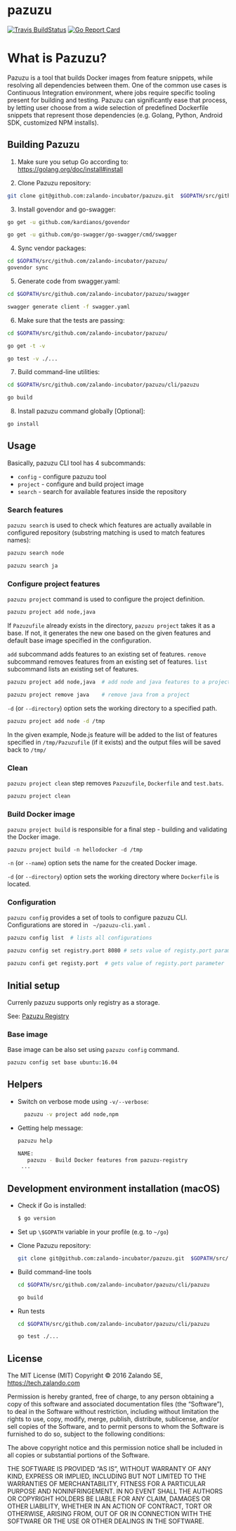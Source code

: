 # pazuzu
[![Travis BuildStatus](https://travis-ci.org/zalando-incubator/pazuzu.svg?branch=master)](https://travis-ci.org/zalando-incubator/pazuzu)
[![Go Report Card](https://goreportcard.com/badge/github.com/zalando-incubator/pazuzu)](https://goreportcard.com/report/github.com/zalando-incubator/pazuzu)

# What is Pazuzu?
Pazuzu is a tool that builds Docker images from feature snippets, while
resolving all dependencies between them. One of the common use cases is
Continuous Integration environment, where jobs require specific tooling present
for building and testing. Pazuzu can significantly ease that process, by
letting user choose from a wide selection of predefined Dockerfile snippets
that represent those dependencies (e.g. Golang, Python, Android SDK, customized
NPM installs).


## Building Pazuzu
1. Make sure you setup Go according to: https://golang.org/doc/install#install

2. Clone Pazuzu repository:
  ```bash
  git clone git@github.com:zalando-incubator/pazuzu.git  $GOPATH/src/github.com/zalando-incubator/pazuzu
  ```

3. Install govendor and go-swagger:
  ```bash
  go get -u github.com/kardianos/govendor
  ```
  ```bash
  go get -u github.com/go-swagger/go-swagger/cmd/swagger
  ```

4. Sync vendor packages:
  ```bash
  cd $GOPATH/src/github.com/zalando-incubator/pazuzu/
  govendor sync
  ```

5. Generate code from swagger.yaml:
  ```bash
  cd $GOPATH/src/github.com/zalando-incubator/pazuzu/swagger
  ```
  ```bash
  swagger generate client -f swagger.yaml
  ```

6. Make sure that the tests are passing:
  ```bash
  cd $GOPATH/src/github.com/zalando-incubator/pazuzu/
  ```
  ```bash
  go get -t -v
  ```
  ```bash
  go test -v ./...
  ```

7. Build command-line utilities:
  ```bash
  cd $GOPATH/src/github.com/zalando-incubator/pazuzu/cli/pazuzu
  ```
  ```bash
  go build
  ```

8. Install pazuzu command globally [Optional]:
  ```bash
  go install
  ```

## Usage

Basically, pazuzu CLI tool has 4 subcommands:
- `config` - configure pazuzu tool
- `project` - configure and build project image
- `search` - search for available features inside the repository

### Search features

`pazuzu search` is used to check which features are actually available in configured repository (substring matching is used to match features names):

  ```bash
  pazuzu search node
  ```
  ```bash
  pazuzu search ja
  ```

### Configure project features

`pazuzu project` command is used to configure the project definition.

  ```bash
  pazuzu project add node,java
  ```

If `Pazuzufile` already exists in the directory, `pazuzu project` takes it as a base. If not, it generates
the new one based on the given features and default base image specified in the configuration.

`add` subcommand adds features to an existing set of features.
`remove` subcommand removes features from an existing set of features.
`list` subcommand lists an existing set of features.

  ```bash
  pazuzu project add node,java  # add node and java features to a project
  ```
  ```bash
  pazuzu project remove java    # remove java from a project
  ```

`-d` (or `--directory`) option sets the working directory to a specified path.

  ```bash
  pazuzu project add node -d /tmp
  ```

  In the given example, Node.js feature will be added to the list of features specified in `/tmp/Pazuzufile`
  (if it exists) and the output files will be saved back to `/tmp/`

### Clean

`pazuzu project clean` step removes `Pazuzufile`, `Dockerfile` and `test.bats`.

  ```bash
  pazuzu project clean
  ```

### Build Docker image

`pazuzu project build` is responsible for a final step - building and validating the Docker image.

```
pazuzu project build -n hellodocker -d /tmp
```

`-n` (or `--name`) option sets the name for the created Docker image.

`-d` (or `--directory`) option sets the working directory where `Dockerfile` is located.

### Configuration

`pazuzu config` provides a set of tools to configure pazuzu CLI. Configurations are stored in ` ~/pazuzu-cli.yaml` .

```bash
pazuzu config list  # lists all configurations
```
```bash
pazuzu config set registry.port 8080 # sets value of registy.port parameter
```
```bash
pazuzu confi get registy.port  # gets value of registy.port parameter
```

## Initial setup

Currenly pazuzu supports only registry as a storage.

See: [Pazuzu Registry](https://github.com/zalando-incubator/pazuzu-registry)

### Base image

Base image can be also set using `pazuzu config` command.

```bash
pazuzu config set base ubuntu:16.04
```

## Helpers

- Switch on verbose mode using `-v/--verbose`:
  ```bash
	pazuzu -v project add node,npm
	```
- Getting help message:
	```bash
	pazuzu help

	NAME:
	   pazuzu - Build Docker features from pazuzu-registry
     ...
  ```

## Development environment installation (macOS)

- Check if Go is installed:
  ```bash
  $ go version
  ```

- Set up `\$GOPATH` variable in your profile (e.g. to `~/go`)

- Clone Pazuzu repository:
  ```bash
  git clone git@github.com:zalando-incubator/pazuzu.git  $GOPATH/src/github.com/zalando-incubator/pazuzu
  ```
- Build command-line tools
  ```bash
  cd $GOPATH/src/github.com/zalando-incubator/pazuzu/cli/pazuzu
  ```
  ```bash
  go build
  ```
- Run tests
  ```bash
  cd $GOPATH/src/github.com/zalando-incubator/pazuzu/cli/pazuzu
  ```
  ```bash
  go test ./...
  ```


## License

The MIT License (MIT)
Copyright © 2016 Zalando SE, https://tech.zalando.com

Permission is hereby granted, free of charge, to any person obtaining a copy
of this software and associated documentation files (the “Software”), to deal
in the Software without restriction, including without limitation the rights
to use, copy, modify, merge, publish, distribute, sublicense, and/or sell
copies of the Software, and to permit persons to whom the Software is
furnished to do so, subject to the following conditions:

The above copyright notice and this permission notice shall be included in
all copies or substantial portions of the Software.

THE SOFTWARE IS PROVIDED “AS IS”, WITHOUT WARRANTY OF ANY KIND, EXPRESS OR
IMPLIED, INCLUDING BUT NOT LIMITED TO THE WARRANTIES OF MERCHANTABILITY,
FITNESS FOR A PARTICULAR PURPOSE AND NONINFRINGEMENT. IN NO EVENT SHALL THE
AUTHORS OR COPYRIGHT HOLDERS BE LIABLE FOR ANY CLAIM, DAMAGES OR OTHER
LIABILITY, WHETHER IN AN ACTION OF CONTRACT, TORT OR OTHERWISE, ARISING FROM,
OUT OF OR IN CONNECTION WITH THE SOFTWARE OR THE USE OR OTHER DEALINGS IN
THE SOFTWARE.
